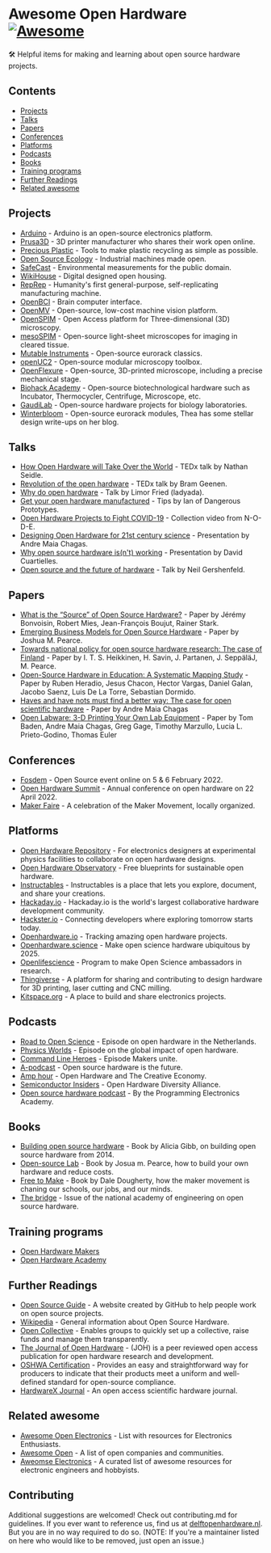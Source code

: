 # Awesome Open Hardware [![Awesome](https://awesome.re/badge.svg)](https://awesome.re)<!-- omit in toc -->

🛠 Helpful items for making and learning about open source hardware projects.

## Contents

* [Projects](#projects)
* [Talks](#talks)
* [Papers](#papers)
* [Conferences](#conferences)
* [Platforms](#platforms)
* [Podcasts](#podcasts)
* [Books](#books)
* [Training programs](#training-programs)
* [Further Readings](#further-readings)
* [Related awesome](#related-awesome)

  
## Projects

* [Arduino](https://www.arduino.cc/) - Arduino is an open-source electronics platform.
* [Prusa3D](https://www.prusa3d.com/) - 3D printer manufacturer who shares their work open online.
* [Precious Plastic](https://www.preciousplastic.com/) - Tools to make plastic recycling as simple as possible.
* [Open Source Ecology](https://www.opensourceecology.org/) - Industrial machines made open.
* [SafeCast](https://safecast.org/) - Environmental measurements for the public domain.
* [WikiHouse](https://www.wikihouse.cc/) - Digital designed open housing.
* [RepRep](https://reprap.org/wiki/RepRap) - Humanity's first general-purpose, self-replicating manufacturing machine.
* [OpenBCI](https://openbci.com/) - Brain computer interface.
* [OpenMV](https://github.com/openmv/openmv) - Open-source, low-cost machine vision platform.
* [OpenSPIM](https://openspim.org/) - Open Access platform for Three-dimensional (3D) microscopy.
* [mesoSPIM](http://mesospim.org/) - Open-source light-sheet microscopes for imaging in cleared tissue.
* [Mutable Instruments](https://mutable-instruments.net/) - Open-source eurorack classics.
* [openUC2](https://github.com/openUC2/UC2-GIT) - Open-source modular microscopy toolbox.
* [OpenFlexure](https://openflexure.org/) - Open-source, 3D-printed microscope, including a precise mechanical stage.
* [Biohack Academy](http://biohackacademy.github.io/) - Open-source biotechnological hardware such as Incubator, Thermocycler, Centrifuge, Microscope, etc.
* [GaudiLab](http://www.gaudi.ch/GaudiLabs/?page_id=19) - Open-source hardware projects for biology laboratories.
* [Winterbloom](https://winterbloom.com) - Open-source eurorack modules, Thea has some stellar design write-ups on her blog.

## Talks

* [How Open Hardware will Take Over the World](https://www.youtube.com/watch?v=Rfu_MKgu2Ik) - TEDx talk by Nathan Seidle.
* [Revolution of the open hardware](https://www.youtube.com/watch?v=t56bojFAnUg) - TEDx talk by Bram Geenen.
* [Why do open hardware](https://www.youtube.com/watch?v=UYRhupdnUcY) - Talk by Limor Fried (ladyada).
* [Get your open hardware manufactured](https://www.youtube.com/watch?v=ifTaGRTPwLc) - Tips by Ian of Dangerous Prototypes.
* [Open Hardware Projects to Fight COVID-19](https://www.youtube.com/watch?v=c1pwbnDAub0) - Collection video from N-O-D-E.
* [Designing Open Hardware for 21st century science](https://www.youtube.com/watch?v=Od_9yJqc098) - Presentation by Andre Maia Chagas.
* [Why open source hardware is(n't) working](https://www.youtube.com/watch?v=7ifGu22bhd4) - Presentation by David Cuartielles.
* [Open source and the future of hardware](https://www.youtube.com/watch?v=_EZT57dtWHM) - Talk by Neil Gershenfeld.

## Papers

* [What is the “Source” of Open Source Hardware?](https://doi.org/10.5334/joh.7) - Paper by Jérémy Bonvoisin, Robert Mies, Jean-François Boujut, Rainer Stark.
* [Emerging Business Models for Open Source Hardware](https://papers.ssrn.com/sol3/papers.cfm?abstract_id=3331121) - Paper by Joshua M. Pearce.
* [Towards national policy for open source hardware research: The case of Finland](https://doi.org/10.1016/j.techfore.2020.119986) - Paper by I. T. S. Heikkinen, H. Savin, J. Partanen, J. SeppäläJ, M. Pearce.
* [Open-Source Hardware in Education: A Systematic Mapping Study](http://dx.doi.org/10.1109/ACCESS.2018.2881929) - Paper by Ruben Heradio, Jesus Chacon, Hector Vargas, Daniel Galan, Jacobo Saenz, Luis De La Torre, Sebastian Dormido.
* [Haves and have nots must find a better way: The case for open scientific hardware](https://doi.org/10.1371/journal.pbio.3000014) - Paper by Andre Maia Chagas
* [Open Labware: 3-D Printing Your Own Lab Equipment](https://doi.org/10.1371/journal.pbio.1002086) - Paper by Tom Baden, Andre Maia Chagas, Greg Gage, Timothy Marzullo, Lucia L. Prieto-Godino, Thomas Euler

## Conferences

* [Fosdem](https://fosdem.org/2022/) - Open Source event online on 5 & 6 February 2022.
* [Open Hardware Summit](https://2022.oshwa.org/) - Annual conference on open hardware on 22 April 2022.
* [Maker Faire](https://makerfaire.com/) - A celebration of the Maker Movement, locally organized.

## Platforms

* [Open Hardware Repository](https://ohwr.org/welcome) - For electronics designers at experimental physics facilities to collaborate on open hardware designs.
* [Open Hardware Observatory](https://en.oho.wiki/wiki/Home) - Free blueprints for sustainable open hardware.
* [Instructables](http://www.instructables.com/tag/type-id/category-technology/) - Instructables is a place that lets you explore, document, and share your creations.
* [Hackaday.io](https://hackaday.io/) - Hackaday.io is the world's largest collaborative hardware development community.
* [Hackster.io](https://www.hackster.io/about) - Connecting developers where exploring tomorrow starts today.
* [Openhardware.io](https://www.openhardware.io/about) - Tracking amazing open hardware projects.
* [Openhardware.science](https://openhardware.science/) - Make open science hardware ubiquitous by 2025.
* [Openlifescience](https://openlifesci.org/) - Program to make Open Science ambassadors in research.
* [Thingiverse](https://www.thingiverse.com/) - A platform for sharing and contributing to design hardware for 3D printing, laser cutting and CNC milling.
* [Kitspace.org](https://kitspace.org) - A place to build and share electronics projects. 

## Podcasts

* [Road to Open Science](https://open.spotify.com/episode/46WwrOofygFyGrp6X42NOe?si=_qxPzPXkQaGNBqB-bnKwyw) - Episode on open hardware in the Netherlands.
* [Physics Worlds](https://open.spotify.com/episode/4pjaUpl96YhjqBvjzV0K1H?si=ssJJH7ouSOW_ttGvF2Mtdg) - Episode on the global impact of open hardware.
* [Command Line Heroes](https://open.spotify.com/episode/1yGuG9TKvS2lkH7wgRO8YF?si=PwAZCT0qSxW87HQlCa7AeA) -  Episode Makers unite.
* [A-podcast](https://open.spotify.com/episode/2Zp3q6ePDCp0Yeyq9ADDny?si=8_CuBG2ESEeoxvcspVi3Xg) -  Open source hardware is the future.
* [Amp hour](https://podcasts.google.com/feed/aHR0cHM6Ly90aGVhbXBob3VyLmxpYnN5bi5jb20vcnNz/episode/aHR0cDovL3d3dy50aGVhbXBob3VyLmNvbS8_cD0xNTg?sa=X&ved=0CAIQuIEEahcKEwjgkZnWjPr0AhUAAAAAHQAAAAAQCA) - Open Hardware and The Creative Economy.
* [Semiconductor Insiders](https://semiwiki.com/podcast/podcast-ep44-open-hardware-diversity-alliance/) - Open Hardware Diversity Alliance.
* [Open source hardware podcast](https://podcasts.google.com/feed/aHR0cHM6Ly9wcm9ncmFtbWluZ2VsZWN0cm9uaWNzLmNvbS9jYXRlZ29yeS9yYWRpby1zaG93L2ZlZWQv) - By the Programming Electronics Academy.

## Books

* [Building open source hardware](https://books.google.nl/books?id=wg27BQAAQBAJ&lpg=PP1&dq=open%20source%20hardware&pg=PP1##v=onepage&q=open%20source%20hardware&f=false) - Book by Alicia Gibb, on building open source hardware from 2014.
* [Open-source Lab](https://books.google.nl/books?id=0bOKAAAAQBAJ&lpg=PP1&dq=open%20source%20hardware&pg=PP1##v=onepage&q=open%20source%20hardware&f=false) - Book by Josua m. Pearce, how to build your own hardware and reduce costs.
* [Free to Make](https://books.google.nl/books?id=jz1bCwAAQBAJ&lpg=PA93&dq=open%20source%20hardware&pg=PP1##v=onepage&q=open%20source%20hardware&f=false) -  Book by Dale Dougherty, how the maker movement is chaning our schools, our jobs, and our minds.
* [The bridge](https://www.nae.edu/174695/Fall-Bridge-on-Open-Source-Hardware) - Issue of the national academy of engineering on open source hardware.


## Training programs

* [Open Hardware Makers](https://openhardware.space)
* [Open Hardware Academy](https://openhardware.academy/)

## Further Readings

* [Open Source Guide](https://opensource.guide/) - A website created by GitHub to help people work on open source projects.
* [Wikipedia](https://en.wikipedia.org/wiki/Open-source_hardware) - General information about Open Source Hardware.
* [Open Collective](https://opencollective.com/) - Enables groups to quickly set up a collective, raise funds and manage them transparently.
* [The Journal of Open Hardware](https://openhardware.metajnl.com/) - (JOH) is a peer reviewed open access publication for open hardware research and development.
* [OSHWA Certification](https://certification.oshwa.org/) -  Provides an easy and straightforward way for producers to indicate that their products meet a uniform and well-defined standard for open-source compliance.
* [HardwareX Journal](https://www.journals.elsevier.com/hardwarex) - An open access scientific hardware journal.

## Related awesome

* [Awesome Open Electronics](https://github.com/ajaymnk/open-electronics) - List with resources for Electronics Enthusiasts.
* [Awesome Open](https://github.com/paulhendricks/awesome-open) - A list of open companies and communities.
* [Aweomse Electronics](https://github.com/kitspace/awesome-electronics) - A curated list of awesome resources for electronic engineers and hobbyists.

## Contributing

Additional suggestions are welcomed! Check out contributing.md for guidelines.
If you ever want to reference us, find us at [delftopenhardware.nl](https://delftopenhardware.nl). But you are in no way required to do so.
(NOTE: If you're a maintainer listed on here who would like to be removed, just open an issue.)
